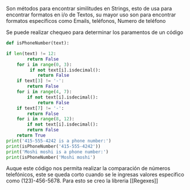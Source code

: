Son métodos para encontrar similitudes en Strings, esto de usa para encontrar formatos en i/o de Textos, su mayor uso son para encontrar formatos específicos como Emails, teléfonos, Numero de teléfono

Se puede realizar chequeo para determinar los paramentos de un código 


```python
def isPhoneNumber(text):

if len(text) != 12:
		return False
	for i in range(0, 3):
		 if not text[i].isdecimal():
			return False
	if text[3] != '-':
		return False
	for i in range(4, 7):
		if not text[i].isdecimal():
			return False
	if text[7] != '-':
		return False
	for i in range(8, 12):
		if not text[i].isdecimal():
		return False
	return True
print('415-555-4242 is a phone number:')
print(isPhoneNumber('415-555-4242'))
print('Moshi moshi is a phone number:')
print(isPhoneNumber('Moshi moshi')
```


Auque este código nos permita realizar la comparación de números telefónicos, este se queda corto cuando se le ingresas valores especifico como (123)-456-5678. Para esto se creo la  libreria [[Regexes]]